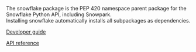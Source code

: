 The snowflake package is the PEP 420 namespace parent package for the Snowflake Python API, including Snowpark.  
Installing snowflake automatically installs all subpackages as dependencies.

[Developer guide](https://docs.snowflake.com/developer-guide/snowflake-python-api/snowflake-python-overview)

[API reference](https://docs.snowflake.com/developer-guide/snowflake-python-api/reference/latest/index)
